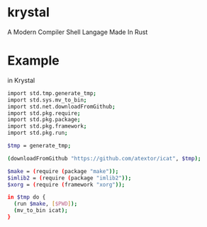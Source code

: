 # krystal
A Modern Compiler Shell Langage Made In Rust

# Example

in Krystal
```sh
import std.tmp.generate_tmp;
import std.sys.mv_to_bin;
import std.net.downloadFromGithub;
import std.pkg.require;
import std.pkg.package;
import std.pkg.framework;
import std.pkg.run;

$tmp = generate_tmp;

(downloadFromGithub "https://github.com/atextor/icat", $tmp);

$make = (require (package "make"));
$imlib2 = (require (package "imlib2"));
$xorg = (require (framework "xorg"));

in $tmp do {
  (run $make, [$PWD]);
  (mv_to_bin icat);
}
```
